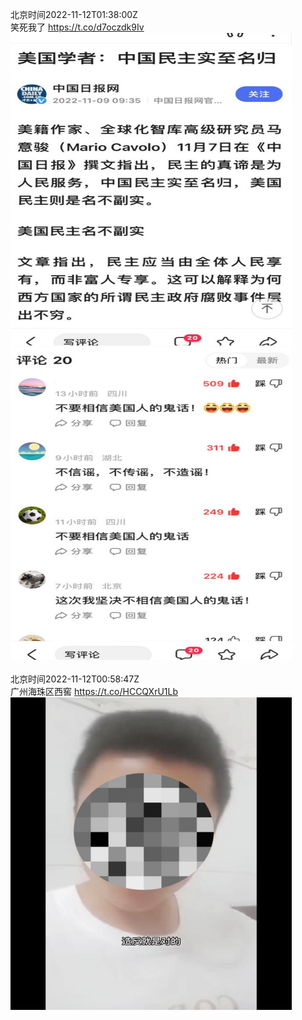 北京时间2022-11-12T01:38:00Z<br>笑死我了 https://t.co/d7oczdk9Iv<br><img src='/temp/image/2022/o-Month-11/1591123087659274240_0.jpg' width='450' height='500'><img src='/temp/image/2022/o-Month-11/1591123087659274240_1.jpg' width='450' height='500'><br><br>北京时间2022-11-12T00:58:47Z<br>广州海珠区西窖 https://t.co/HCCQXrU1Lb<br><img src='/temp/video/2022/o-Month-11/n-Day-12/whyyoutouzhele/1591113219023974406_0.jpg' width='450' height='500'><br><br>